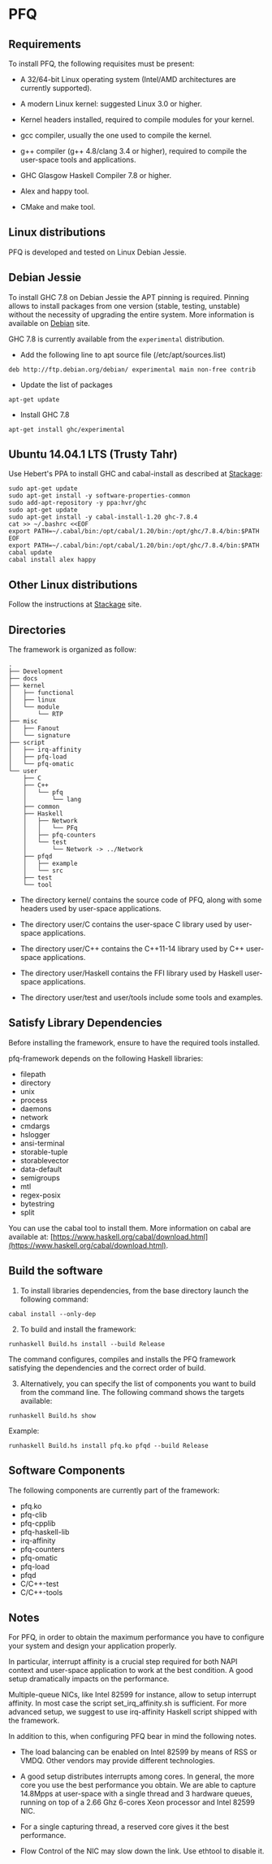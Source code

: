 PFQ
===========================================================================

Requirements
------------


To install PFQ, the following requisites must be present:

* A 32/64-bit Linux operating system (Intel/AMD architectures are currently supported).

* A modern Linux kernel: suggested Linux 3.0 or higher.  

* Kernel headers installed, required to compile modules for your kernel.  

* gcc compiler, usually the one used to compile the kernel.  

* g++ compiler (g++ 4.8/clang 3.4 or higher), required to compile the user-space tools and applications.  

* GHC Glasgow Haskell Compiler 7.8 or higher.

* Alex and happy tool.

* CMake and make tool.


Linux distributions
-------------------

PFQ is developed and tested on Linux Debian Jessie. 


Debian Jessie
-------------

To install GHC 7.8 on Debian Jessie the APT pinning is required. Pinning allows to install packages
from one version (stable, testing, unstable) without the necessity of upgrading the entire system. 
More information is available on [Debian](https://wiki.debian.org/AptPreferences) site.

GHC 7.8 is currently available from the `experimental` distribution. 

* Add the following line to apt source file (/etc/apt/sources.list)

`deb http://ftp.debian.org/debian/ experimental main non-free contrib`

* Update the list of packages

`apt-get update`

* Install GHC 7.8

`apt-get install ghc/experimental` 


Ubuntu 14.04.1 LTS (Trusty Tahr)
-------------------------------

Use Hebert's PPA to install GHC and cabal-install as described at [Stackage](http://www.stackage.org/install):

```
sudo apt-get update
sudo apt-get install -y software-properties-common
sudo add-apt-repository -y ppa:hvr/ghc
sudo apt-get update
sudo apt-get install -y cabal-install-1.20 ghc-7.8.4
cat >> ~/.bashrc <<EOF
export PATH=~/.cabal/bin:/opt/cabal/1.20/bin:/opt/ghc/7.8.4/bin:$PATH
EOF
export PATH=~/.cabal/bin:/opt/cabal/1.20/bin:/opt/ghc/7.8.4/bin:$PATH
cabal update
cabal install alex happy
```

Other Linux distributions
-------------------------

Follow the instructions at [Stackage](http://www.stackage.org/install) site.


Directories 
----------- 

The framework is organized as follow: 

    .
    ├── Development
    ├── docs
    ├── kernel
    │   ├── functional
    │   ├── linux
    │   └── module
    │       └── RTP
    ├── misc
    │   ├── Fanout
    │   └── signature
    ├── script
    │   ├── irq-affinity
    │   ├── pfq-load
    │   └── pfq-omatic
    └── user
        ├── C
        ├── C++
        │   └── pfq
        │       └── lang
        ├── common
        ├── Haskell
        │   ├── Network
        │   │   └── PFq
        │   ├── pfq-counters
        │   └── test
        │       └── Network -> ../Network
        ├── pfqd
        │   ├── example
        │   └── src
        ├── test
        └── tool


* The directory kernel/ contains the source code of PFQ, along with some
  headers used by user-space applications.

* The directory user/C contains the user-space C library used by user-space
  applications.

* The directory user/C++ contains the C++11-14 library used by 
  C++ user-space applications.

* The directory user/Haskell contains the FFI library used by Haskell user-space applications.

* The directory user/test and user/tools include some tools and examples.  


Satisfy Library Dependencies
----------------------------

Before installing the framework, ensure to have the required tools installed.

pfq-framework depends on the following Haskell libraries:

* filepath
* directory
* unix
* process
* daemons
* network
* cmdargs
* hslogger
* ansi-terminal
* storable-tuple
* storablevector
* data-default
* semigroups
* mtl
* regex-posix
* bytestring
* split

You can use the cabal tool to install them. More information on cabal are available at: 
[https://www.haskell.org/cabal/download.html](https://www.haskell.org/cabal/download.html).


Build the software
------------------

1. To install libraries dependencies, from the base directory launch the following command:

`cabal install --only-dep`


2. To build and install the framework:

`runhaskell Build.hs install --build Release`

The command configures, compiles and installs the PFQ framework satisfying the dependencies and the correct order of build. 

3. Alternatively, you can specify the list of components you want to build from the command line. 
The following command shows the targets available:

`runhaskell Build.hs show`

Example:

`runhaskell Build.hs install pfq.ko pfqd --build Release`

Software Components
-------------------

The following components are currently part of the framework:

* pfq.ko
* pfq-clib
* pfq-cpplib
* pfq-haskell-lib
* irq-affinity
* pfq-counters
* pfq-omatic
* pfq-load
* pfqd
* C/C++-test
* C/C++-tools


Notes
-----

For PFQ, in order to obtain the maximum performance you have to configure your system
and design your application properly.

In particular, interrupt affinity is a crucial step required for both NAPI context and 
user-space application to work at the best condition.  A good setup dramatically impacts on the performance.

Multiple-queue NICs, like Intel 82599 for instance, allow to setup interrupt affinity.
In most case the script set_irq_affinity.sh is sufficient. For more advanced setup, we suggest
to use irq-affinity Haskell script shipped with the framework.

In addition to this, when configuring PFQ bear in mind the following notes. 

* The load balancing can be enabled on Intel 82599 by means of RSS or VMDQ. Other vendors may provide different technologies.

* A good setup distributes interrupts among cores. In general, the more core you use the best performance you obtain. 
  We are able to capture 14.8Mpps at user-space with a single thread and 3 hardware queues, 
  running on top of a 2.66 Ghz 6-cores Xeon processor and Intel 82599 NIC.

* For a single capturing thread, a reserved core gives it the best performance. 

* Flow Control of the NIC may slow down the link. Use ethtool to disable it.


